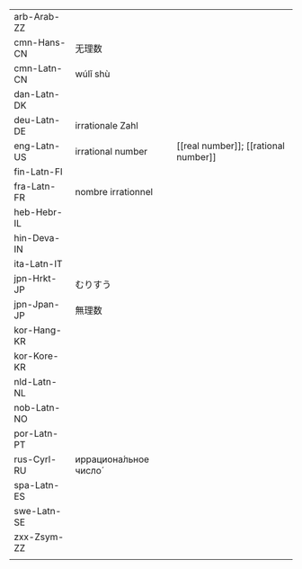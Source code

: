 | | | |
|-|-|-|
| arb-Arab-ZZ |  |  |
| cmn-Hans-CN | 无理数 |  |
| cmn-Latn-CN | wúlǐ shù |  |
| dan-Latn-DK |  |  |
| deu-Latn-DE | irrationale Zahl |  |
| eng-Latn-US | irrational number | [[real number]]; [[rational number]] |
| fin-Latn-FI |  |  |
| fra-Latn-FR | nombre irrationnel |  |
| heb-Hebr-IL |  |  |
| hin-Deva-IN |  |  |
| ita-Latn-IT |  |  |
| jpn-Hrkt-JP | むりすう |  |
| jpn-Jpan-JP | 無理数 |  |
| kor-Hang-KR |  |  |
| kor-Kore-KR |  |  |
| nld-Latn-NL |  |  |
| nob-Latn-NO |  |  |
| por-Latn-PT |  |  |
| rus-Cyrl-RU | иррациона́льное число́ |  |
| spa-Latn-ES |  |  |
| swe-Latn-SE |  |  |
| zxx-Zsym-ZZ |  |  |
|  |  |  |
